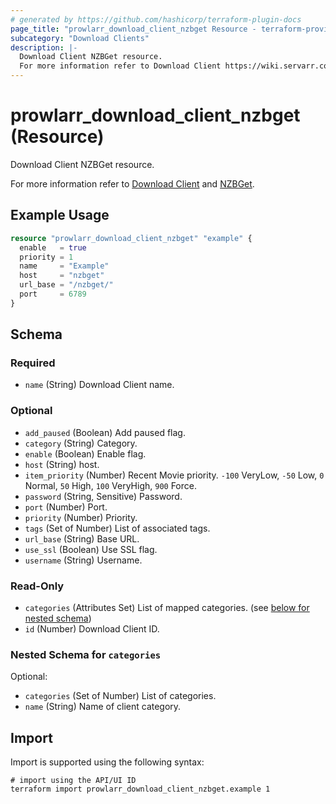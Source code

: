 ```yaml
---
# generated by https://github.com/hashicorp/terraform-plugin-docs
page_title: "prowlarr_download_client_nzbget Resource - terraform-provider-prowlarr"
subcategory: "Download Clients"
description: |-
  Download Client NZBGet resource.
  For more information refer to Download Client https://wiki.servarr.com/prowlarr/settings#download-clients and NZBGet https://wiki.servarr.com/prowlarr/supported#nzbget.
---
```


# prowlarr_download_client_nzbget (Resource)

<!-- subcategory:Download Clients -->Download Client NZBGet resource.
For more information refer to [Download Client](https://wiki.servarr.com/prowlarr/settings#download-clients) and [NZBGet](https://wiki.servarr.com/prowlarr/supported#nzbget).

## Example Usage

```terraform
resource "prowlarr_download_client_nzbget" "example" {
  enable   = true
  priority = 1
  name     = "Example"
  host     = "nzbget"
  url_base = "/nzbget/"
  port     = 6789
}
```

<!-- schema generated by tfplugindocs -->
## Schema

### Required

- `name` (String) Download Client name.

### Optional

- `add_paused` (Boolean) Add paused flag.
- `category` (String) Category.
- `enable` (Boolean) Enable flag.
- `host` (String) host.
- `item_priority` (Number) Recent Movie priority. `-100` VeryLow, `-50` Low, `0` Normal, `50` High, `100` VeryHigh, `900` Force.
- `password` (String, Sensitive) Password.
- `port` (Number) Port.
- `priority` (Number) Priority.
- `tags` (Set of Number) List of associated tags.
- `url_base` (String) Base URL.
- `use_ssl` (Boolean) Use SSL flag.
- `username` (String) Username.

### Read-Only

- `categories` (Attributes Set) List of mapped categories. (see [below for nested schema](#nestedatt--categories))
- `id` (Number) Download Client ID.

<a id="nestedatt--categories"></a>
### Nested Schema for `categories`

Optional:

- `categories` (Set of Number) List of categories.
- `name` (String) Name of client category.

## Import

Import is supported using the following syntax:

```shell
# import using the API/UI ID
terraform import prowlarr_download_client_nzbget.example 1
```
